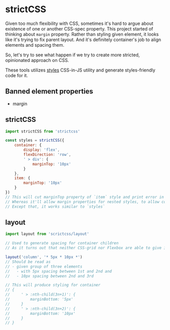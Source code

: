 # strictCSS

Given too much flexibility with CSS, sometimes it's hard to argue about existence of one or another CSS-spec property.
This project started of thinking about `margin` property. Rather than styling given element, it looks like it's trying to fix parent layout. And it's definitely container's job to align elements and spacing them.

So, let's try to see what happen if we try to create more stricted, opinionated approach on CSS.

These tools utilizes [styles](https://github.com/Freak613/stage0) CSS-in-JS utility and generate styles-friendly code for it.

## Banned element properties
- margin

## strictCSS

```javascript
import strictCSS from 'strictcss'

const styles = strictCSS({
    container: {
        display: 'flex',
        flexDirection: 'row',
        ' > div': {
            marginTop: '10px'
        }
    },
    item: {
        marginTop: '10px'
    }
})
// This will cut marginTop property of `item` style and print error in the console.
// Whereas it'll allow margin properties for nested styles, to allow container to style children properly.
// Except that, it works similar to `styles`
```

## layout

```javascript
import layout from 'scrictcss/layout'

// Used to generate spacing for container children
// As it turns out that neither CSS-grid nor Flexbox are able to give individual per-row/column spacing for content 

layout('column', '* 5px * 10px *')
// Should be read as 
// - given group of three elements
//   - with 5px spacing between 1st and 2nd and
//   - 10px spacing between 2nd and 3rd

// This will produce styling for container
// {
//     ' > :nth-child(3n+1)': {
//         marginBottom: '5px'
//     }
//     ' > :nth-child(3n+2)': {
//         marginBottom: '10px'
//     }
// }
```